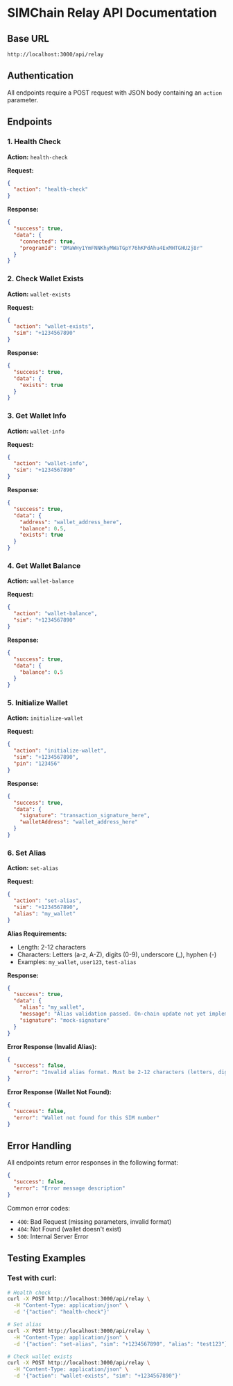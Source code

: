 # SIMChain Relay API Documentation

## Base URL
`http://localhost:3000/api/relay`

## Authentication
All endpoints require a POST request with JSON body containing an `action` parameter.

## Endpoints

### 1. Health Check
**Action:** `health-check`

**Request:**
```json
{
  "action": "health-check"
}
```

**Response:**
```json
{
  "success": true,
  "data": {
    "connected": true,
    "programId": "DMaWHy1YmFNNKhyMWaTGpY76hKPdAhu4ExMHTGHU2j8r"
  }
}
```

### 2. Check Wallet Exists
**Action:** `wallet-exists`

**Request:**
```json
{
  "action": "wallet-exists",
  "sim": "+1234567890"
}
```

**Response:**
```json
{
  "success": true,
  "data": {
    "exists": true
  }
}
```

### 3. Get Wallet Info
**Action:** `wallet-info`

**Request:**
```json
{
  "action": "wallet-info",
  "sim": "+1234567890"
}
```

**Response:**
```json
{
  "success": true,
  "data": {
    "address": "wallet_address_here",
    "balance": 0.5,
    "exists": true
  }
}
```

### 4. Get Wallet Balance
**Action:** `wallet-balance`

**Request:**
```json
{
  "action": "wallet-balance",
  "sim": "+1234567890"
}
```

**Response:**
```json
{
  "success": true,
  "data": {
    "balance": 0.5
  }
}
```

### 5. Initialize Wallet
**Action:** `initialize-wallet`

**Request:**
```json
{
  "action": "initialize-wallet",
  "sim": "+1234567890",
  "pin": "123456"
}
```

**Response:**
```json
{
  "success": true,
  "data": {
    "signature": "transaction_signature_here",
    "walletAddress": "wallet_address_here"
  }
}
```

### 6. Set Alias
**Action:** `set-alias`

**Request:**
```json
{
  "action": "set-alias",
  "sim": "+1234567890",
  "alias": "my_wallet"
}
```

**Alias Requirements:**
- Length: 2-12 characters
- Characters: Letters (a-z, A-Z), digits (0-9), underscore (_), hyphen (-)
- Examples: `my_wallet`, `user123`, `test-alias`

**Response:**
```json
{
  "success": true,
  "data": {
    "alias": "my_wallet",
    "message": "Alias validation passed. On-chain update not yet implemented.",
    "signature": "mock-signature"
  }
}
```

**Error Response (Invalid Alias):**
```json
{
  "success": false,
  "error": "Invalid alias format. Must be 2-12 characters (letters, digits, underscore, hyphen)"
}
```

**Error Response (Wallet Not Found):**
```json
{
  "success": false,
  "error": "Wallet not found for this SIM number"
}
```

## Error Handling

All endpoints return error responses in the following format:
```json
{
  "success": false,
  "error": "Error message description"
}
```

Common error codes:
- `400`: Bad Request (missing parameters, invalid format)
- `404`: Not Found (wallet doesn't exist)
- `500`: Internal Server Error

## Testing Examples

### Test with curl:

```bash
# Health check
curl -X POST http://localhost:3000/api/relay \
  -H "Content-Type: application/json" \
  -d '{"action": "health-check"}'

# Set alias
curl -X POST http://localhost:3000/api/relay \
  -H "Content-Type: application/json" \
  -d '{"action": "set-alias", "sim": "+1234567890", "alias": "test123"}'

# Check wallet exists
curl -X POST http://localhost:3000/api/relay \
  -H "Content-Type: application/json" \
  -d '{"action": "wallet-exists", "sim": "+1234567890"}'
``` 